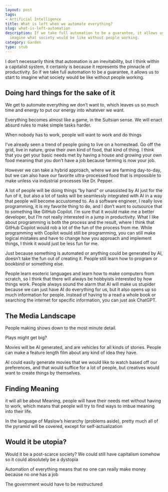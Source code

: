 ```yaml
---
layout: post
tags:
- Artificial Intelligence
title: What is left when we automate everything?
slug: what-is-left-automation
description: If we take full automation to be a guarantee, it allows us to start to
  imagine what society would be like without people working.
category: Garden
type: stub
---
```


I don’t necessarily think that automation is an inevitability, but I think within a capitalist system, it certainly is because it represents the pinnacle of productivity. So if we take full automation to be a guarantee, it allows us to start to imagine what society would be like without people working.

## Doing hard things for the sake of it

We get to automate everything we don’t want to, which leaves us so much time and energy to put our energy into whatever we want.

Everything becomes almost like a game, in the Suitsian sense. We will enact absurd rules to make simple tasks harder.

When nobody has to work, people will want to work and do things 

I’ve already seen a trend of people going to live on a homestead. Go off the grid, live in nature, grow their own kind of food, that kind of thing. I think that you get your basic needs met by having a house and growing your own food meaning that you don’t have a job because farming is now your job.

However we can take a hybrid approach, where we are farming day-to-day, but we can also have our favorite ultra-processed food that is impossible to make unless via industrial processes like Dr. Pepper.

A lot of people will be doing things “by hand” or unassisted by AI just for the fun of it, but also a lot of tasks will be seamlessly integrated with AI in a way that people will become accustomed to. As a software engineer, I really love programming, it is my favorite thing to do, and I don’t want to outsource that to something like GitHub Copilot. I’m sure that it would make me a better developer, but I’m not really interested in a jump in productivity. What I like about programming is both the process and the result, where I think that GitHub Copilot would rob a lot of the fun of the process from me. While programming with Copilot would still be programming, you can still make logical mistakes and have to change how you approach and implement things, I think it would just be less fun for me.

Just because something is automated or anything could be generated by AI, doesn’t take the fun out of creating it. People still learn how to program or bookbind or something else.

People learn esoteric languages and learn how to make computers from scratch, so I think that there will always be hobbyists interested by how things work. People always sound the alarm that AI will make us stupider because we can just have AI do everything for us, but it also opens up so much information for people. Instead of having to a read a whole book or searching the internet for specific information, you can just ask ChatGPT.

## The Media Landscape
People making shows down to the most minute detail.

Plays might get big?

Movies will be AI generated, and are vehicles for all kinds of stories. People can make a feature length film about any kind of idea they have.

AI could easily generate movies that we would like to watch based off our preferences, and that would suffice for a lot of people, but creatives would want to create things by themselves.

## Finding Meaning

it will all be about Meaning, people will have their needs met without having to work, which means that people will try to find ways to imbue meaning into their life. 

In the language of Maslow’s hierarchy (problems aside), pretty much all of the pyramid will be covered, except for self-actualization

## Would it be utopia?

Would it be a post-scarce society? We could still have capitalism somehow so it could absolutely be a dystopia

Automation of everything means that no one can really make money because no one has a job

The government would have to be restructured